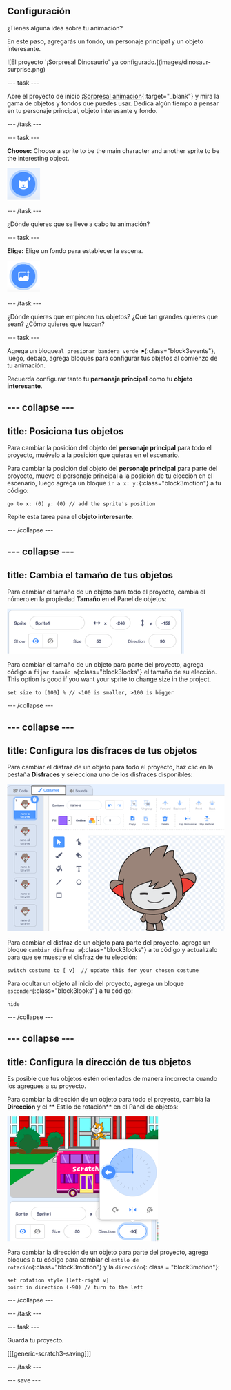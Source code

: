 ## Configuración

<div style="display: flex; flex-wrap: wrap">
<div style="flex-basis: 200px; flex-grow: 1; margin-right: 15px;">
¿Tienes alguna idea sobre tu animación? 
  
En este paso, agregarás un fondo, un personaje principal y un objeto interesante. 
</div>
<div>  
![El proyecto '¡Sorpresa! Dinosaurio' ya configurado.](images/dinosaur-surprise.png)
</div>
</div>

--- task ---

Abre el proyecto de inicio [¡Sorpresa! animación](https://scratch.mit.edu/projects/582222532/editor){:target="_blank"} y mira la gama de objetos y fondos que puedes usar. Dedica algún tiempo a pensar en tu personaje principal, objeto interesante y fondo.

--- /task ---

--- task ---

**Choose:** Choose a sprite to be the main character and another sprite to be the interesting object.

![El ícono 'Elegir un objeto'.](images/add-sprite.png)

--- /task ---

¿Dónde quieres que se lleve a cabo tu animación?

--- task ---

**Elige:** Elige un fondo para establecer la escena.

![El ícono 'Elige un fondo'.](images/add-backdrop.png)

--- /task ---

¿Dónde quieres que empiecen tus objetos? ¿Qué tan grandes quieres que sean? ¿Cómo quieres que luzcan?

--- task ---

Agrega un bloque`al presionar bandera verde ⚑`{:class="block3events"}, luego, debajo, agrega bloques para configurar tus objetos al comienzo de tu animación.

Recuerda configurar tanto tu **personaje principal** como tu **objeto interesante**.

--- collapse ---
---
title: Posiciona tus objetos
---

Para cambiar la posición del objeto del **personaje principal** para todo el proyecto, muévelo a la posición que quieras en el escenario.

Para cambiar la posición del objeto del **personaje principal** para parte del proyecto, mueve el personaje principal a la posición de tu elección en el escenario, luego agrega un bloque `ir a x: y:`{:class="block3motion"} a tu código:

```blocks3
go to x: (0) y: (0) // add the sprite's position
```

Repite esta tarea para el **objeto interesante**.

--- /collapse ---

--- collapse ---
---
title: Cambia el tamaño de tus objetos
---

Para cambiar el tamaño de un objeto para todo el proyecto, cambia el número en la propiedad **Tamaño** en el Panel de objetos:

![](images/sprite-pane-size.png)

Para cambiar el tamaño de un objeto para parte del proyecto, agrega código a `fijar tamaño a`{:class="block3looks"} el tamaño de su elección. This option is good if you want your sprite to change size in the project.

```blocks3
set size to [100] % // <100 is smaller, >100 is bigger
```

--- /collapse ---

--- collapse ---
---
title: Configura los disfraces de tus objetos
---

Para cambiar el disfraz de un objeto para todo el proyecto, haz clic en la pestaña **Disfraces** y selecciona uno de los disfraces disponibles:

![La pestaña Disfraces, con los disfraces disponibles para un objeto.](images/nano-costumes.png)

Para cambiar el disfraz de un objeto para parte del proyecto, agrega un bloque `cambiar disfraz a`{:class="block3looks"} a tu código y actualízalo para que se muestre el disfraz de tu elección:

```blocks3
switch costume to [ v]  // update this for your chosen costume
```

Para ocultar un objeto al inicio del proyecto, agrega un bloque `esconder`{:class="block3looks"} a tu código:

```blocks3
hide 
```

--- /collapse ---

--- collapse ---
---
title: Configura la dirección de tus objetos
---

Es posible que tus objetos estén orientados de manera incorrecta cuando los agregues a su proyecto.

Para cambiar la dirección de un objeto para todo el proyecto, cambia la **Dirección** y el ** Estilo de rotación** en el Panel de objetos:

![El menú Dirección y estilo de rotación en el Panel de objetos.](images/sprite-pane-direction.png)

Para cambiar la dirección de un objeto para parte del proyecto, agrega bloques a tu código para cambiar el `estilo de rotación`{:class="block3motion"} y la `dirección`{: class = "block3motion"}:

```blocks3
set rotation style [left-right v]
point in direction (-90) // turn to the left
```

--- /collapse ---

--- /task ---

--- task ---

Guarda tu proyecto.

[[[generic-scratch3-saving]]]

--- /task ---

--- save ---
